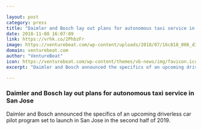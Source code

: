 ```yaml
---

layout: post
category: press
title: "Daimler and Bosch lay out plans for autonomous taxi service in San Jose"
date: 2018-11-08 16:07:09
link: https://vrhk.co/2PhbzFr
image: https://venturebeat.com/wp-content/uploads/2018/07/16c818_006_d326085-e1485887216820.jpg?fit=1600%2C1000&strip=all
domain: venturebeat.com
author: "VentureBeat"
icon: https://venturebeat.com/wp-content/themes/vb-news/img/favicon.ico
excerpt: "Daimler and Bosch announced the specifics of an upcoming driverless car pilot program set to launch in San Jose in the second half of 2019."

---
```


### Daimler and Bosch lay out plans for autonomous taxi service in San Jose

Daimler and Bosch announced the specifics of an upcoming driverless car pilot program set to launch in San Jose in the second half of 2019.
